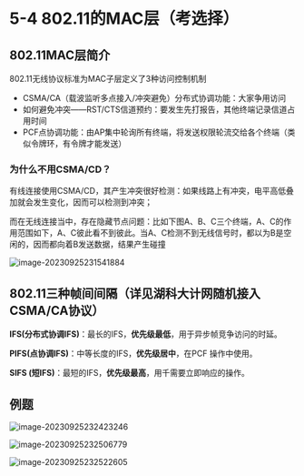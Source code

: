 # 5-4 802.11的MAC层（考选择）

## 802.11MAC层简介

802.11无线协议标准为MAC子层定义了3种访问控制机制

- CSMA/CA（载波监听多点接入/冲突避免）分布式协调功能：大家争用访问
- 如何避免冲突——RST/CTS信道预约：要发生先打报告，其他终端记录信道占用时间
- PCF点协调功能：由AP集中轮询所有终端，将发送权限轮流交给各个终端（类似令牌环，有令牌才能发送）

### 为什么不用CSMA/CD？

有线连接使用CSMA/CD，其产生冲突很好检测：如果线路上有冲突，电平高低叠加就会发生变化，因而可以检测到冲突；

而在无线连接当中，存在隐藏节点问题：比如下图A、B、C三个终端，A、C的作用范围如下，A、C彼此看不到彼此。当A、C检测不到无线信号时，都以为B是空闲的，因而都向着B发送数据，结果产生碰撞

![image-20230925231541884](https://img.yatjay.top/md/image-20230925231541884.png)

## 802.11三种帧间间隔（详见湖科大计网随机接入CSMA/CA协议）

**IFS(分布式协调IFS)**：最长的IFS，**优先级最低**，用于异步帧竞争访问的时延。

**PIFS(点协调IFS)**：中等长度的IFS，**优先级居中**，在PCF 操作中使用。

**SIFS (短IFS)**：最短的IFS，**优先级最高**，用千需要立即响应的操作。

## 例题

![image-20230925232423246](https://img.yatjay.top/md/image-20230925232423246.png)

![image-20230925232506779](https://img.yatjay.top/md/image-20230925232506779.png)

![image-20230925232522605](https://img.yatjay.top/md/image-20230925232522605.png)